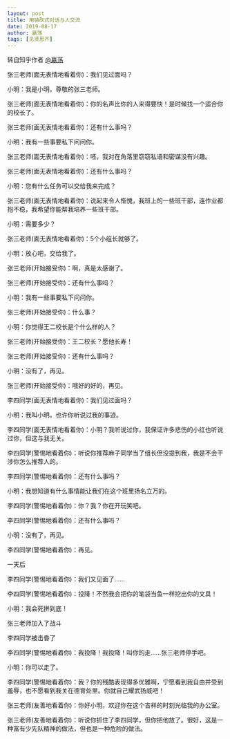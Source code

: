 ```yaml
---
layout: post
title: 用骑砍式对话与人交流
date: 2019-08-17
author: 嬴荡
tags: [见贤思齐]
---
```


转自知乎作者 [@嬴荡](https://www.zhihu.com/question/287546154/answer/456471314)

<!--- more --->

  

张三老师(面无表情地看着你)：我们见过面吗？

小明：我是小明，尊敬的张三老师。

张三老师(面无表情地看着你)：你的名声比你的人来得要快！是时候找一个适合你的校长了。

张三老师(面无表情地看着你)：还有什么事吗？

小明：我有一些事要私下问问你。

张三老师(面无表情地看着你)：呸，我对在角落里窃窃私语和密谋没有兴趣。

张三老师(面无表情地看着你)：还有什么事吗？

小明：您有什么任务可以交给我来完成？

张三老师(面无表情地看着你)：说起来令人惭愧，我班上的一些班干部，连作业都抱不稳，我希望你能帮我培养一些班干部。

小明：需要多少？

张三老师(面无表情地看着你)：5个小组长就够了。

小明：放心吧，交给我了。

张三老师(开始接受你)：啊，真是太感谢了。

张三老师(开始接受你)：还有什么事吗？

小明：我有一些事要私下问问你。

张三老师(开始接受你)：什么事？

小明：你觉得王二校长是个什么样的人？

张三老师(开始接受你)：王二校长？愿他长寿！

张三老师(开始接受你)：还有什么事吗？

小明：没有了，再见。

张三老师(开始接受你)：哦好的好的，再见。

  

李四同学(面无表情地看着你)：我们见过面吗？

小明：我叫小明，也许你听说过我的事迹。

李四同学(面无表情地看着你)：小明？我听说过你，我保证许多悲伤的小红也听说过你，但这与我无关。

李四同学(警惕地看着你)：听说你推荐麻子同学当了组长但没提到我，我是不会干涉你怎么推荐人的。

李四同学(警惕地看着你)：还有什么事吗？

小明：我想知道有什么事情能让我们在这个班里扬名立万的。

李四同学(警惕地看着你)：你？我？你在开玩笑吧。

李四同学(警惕地看着你)：还有什么事吗？

小明：没有了，再见。

李四同学(警惕地看着你)：再见。

一天后

李四同学(警惕地看着你)：我们又见面了……

李四同学(警惕地看着你)：投降！不然我会把你的笔袋当鱼一样挖出你的文具！

小明：我会死拼到底！

张三老师加入了战斗

李四同学被击昏了

李四同学(警惕地看着你)：我投降！我投降！叫你的走……张三老师停手吧。

小明：你可以走了。

李四同学(警惕地看着你)：我？你的残酷表现得多优雅啊，宁愿看到我自由并受到羞辱，也不愿看到我关在德育处里。你就自己耀武扬威吧！

  

张三老师(友善地看着你)：你好小明，欢迎你在这个吉祥的时刻光临我的办公室。

张三老师(友善地看着你)：听说你抓住了李四同学，但你把他放了。很好，这是一种富有少先队精神的做法，但也是一种危险的做法。